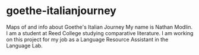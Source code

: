 # goethe-italianjourney
Maps of and info about Goethe's Italian Journey
My name is Nathan Modlin. I am a student at Reed College studying comparative literature. I am working on this project for my job as a Language Resource Assistant in the Language Lab. 
